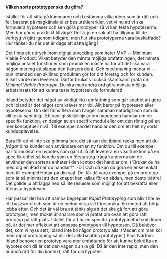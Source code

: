 **Vilken sorts prototyper ska du göra?** 

Istället för att sitta på kammaren och bestämma vilka idéer som är rätt och fel, baserat på magkänsla eller beslutshierarkier, vet vi nu att vi ska formulera hypoteser och sen göra prototyper så vi kan testa hypoteserna. Men hur går vi praktiskt tillväga? Det är ju en sak att ha tillgång till de verktyg vi gått igenom tidigare, men hur ska prototyperna vara beskaffade? Hur tänker du när det är dags att sätta igång? 

Det finns ett uttryck inom digital utveckling som heter MVP -- Minimum Viable Product. Vilket betyder den minsta möjliga omfattningen, det minsta möjliga antalet funktioner som produkten måste ha för att det ska vara någon mening att släppa den (lansera den). Och med *mening* menar vi -- pun intended den skillnad produkten gör för ditt företag och för kunden. Vilket värde den levererar. Därför brukar vi också skämtsamt prata om *Minimal Viable Prototype*. Du ska med  andra ord göra minsta möjliga arbetsinsats för att kunna testa hypotesen du formulerat!

Ibland betyder det något av väldigt liten omfattning som går snabbt att göra och ibland är det något som kräver mer tid. Allt beror på hypotesen eller hypoteserna. Om det finns flera som hänger samman naturligt och som du vill testa samtidigt. Ett vanligt skiljelinje är om hypotesen handlar om en specifik funktion, en design av en specifik modul eller om den rör sig på en mer konceptuell nivå. Till exempel när det handlar den om en helt ny sorts kundupplevelse. 

Bara för att vi inte ska glömma bort det så kan det ibland räcka med att du *frågar* dina kunder och användare om en ny funktion. Om du till exempel har formulerat en hypotes som går ut på att leverera en viss funktion på en specifik enhet så kan du som en första steg fråga kunderna om de använder den sortens enheter i den kontext det handlar om. (“Brukar du ha med dig en iPad när du handlar?” :-D ) Och då kan du göra en enkel enkät med till exempel Hotjar på din sajt. Det får då vara exempel på en prototyp som är så minimal att den knappt kan kallas för en sådan, men desto bättre! Det gällde ju att lägga ned så lite resurser som möjligt för att bekräfta eller förkasta hypotesen. 

Här passar det bra att nämna begreppet *Rapid Prototyping* som blivit lite av ett buzzword och som är en metod vissa vill förespråka. En metod att börja jobba efter. Och det är väl bra att tänka sig att det ska gå fort att göra prototyper, men tricket är snarare som vi pratat om ovan att göra rätt prototyp på rätt plats. Istället för att ha en specifik prototypmetod som löper på, är det mer effektivt att anpassa prototypen till hypotesen. Då behöver det, som vi nyss sett, ibland inte bli någon prototyp alls! (Medan om man kör med rapid prototyping så blir det alltid snabba prototyper.) Plus tvärtom: Ibland behöver en prototyp vara mer omfattande för att kunna bekräfta en hypotes och då är det den vägen du ska gå. Då är den inte rapid, men den är ändå rätt för din kontext, rätt för din hypotes. 